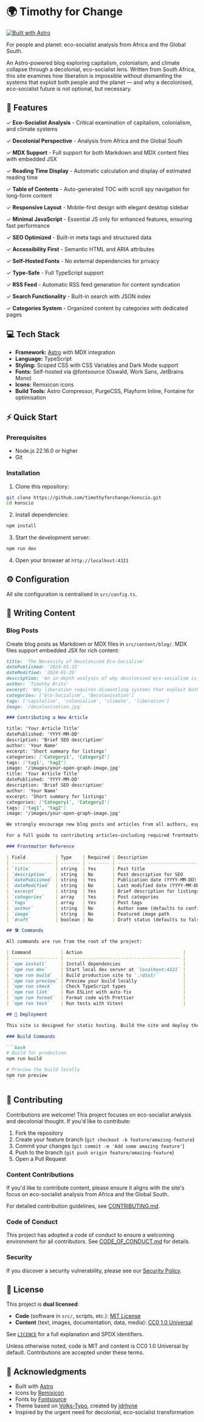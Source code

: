 # 🌍 Timothy for Change

[![Built with Astro](https://astro.badg.es/v2/built-with-astro/large.svg)](https://astro.build)

For people and planet: eco-socialist analysis from Africa and the Global South.

An Astro-powered blog exploring capitalism, colonialism, and climate collapse through a decolonial, eco-socialist lens. Written from South Africa, this site examines how liberation is impossible without dismantling the systems that exploit both people and the planet — and why a decolonised, eco-socialist future is not optional, but necessary.

## 🌟 Features

✓ **Eco-Socialist Analysis** - Critical examination of capitalism, colonialism, and climate systems

✓ **Decolonial Perspective** - Analysis from Africa and the Global South

✓ **MDX Support** - Full support for both Markdown and MDX content files with embedded JSX

✓ **Reading Time Display** - Automatic calculation and display of estimated reading time

✓ **Table of Contents** - Auto-generated TOC with scroll spy navigation for long-form content

✓ **Responsive Layout** - Mobile-first design with elegant desktop sidebar

✓ **Minimal JavaScript** - Essential JS only for enhanced features, ensuring fast performance

✓ **SEO Optimized** - Built-in meta tags and structured data

✓ **Accessibility First** - Semantic HTML and ARIA attributes

✓ **Self-Hosted Fonts** - No external dependencies for privacy

✓ **Type-Safe** - Full TypeScript support

✓ **RSS Feed** - Automatic RSS feed generation for content syndication

✓ **Search Functionality** - Built-in search with JSON index

✓ **Categories System** - Organized content by categories with dedicated pages

## 💻 Tech Stack

- **Framework:** [Astro](https://astro.build) with MDX integration
- **Language:** TypeScript
- **Styling:** Scoped CSS with CSS Variables and Dark Mode support
- **Fonts:** Self-hosted via @fontsource (Oswald, Work Sans, JetBrains Mono)
- **Icons:** Remixicon icons
- **Build Tools:** Astro Compressor, PurgeCSS, Playform Inline, Fontaine for optimisation

## ⚡ Quick Start

### Prerequisites

- Node.js 22.16.0 or higher
- Git

### Installation

1. Clone this repository:

```bash
git clone https://github.com/timothyforchange/konscio.git
cd konscio
```

2. Install dependencies:

```bash
npm install
```

3. Start the development server:

```bash
npm run dev
```

4. Open your browser at `http://localhost:4321`

## ⚙️ Configuration

All site configuration is centralised in `src/config.ts`.

## 📝 Writing Content

### Blog Posts

Create blog posts as Markdown or MDX files in `src/content/blog/`. MDX files support embedded JSX for rich content:

````markdown
title: 'The Necessity of Decolonised Eco-Socialism'
datePublished: '2024-01-15'
dateModified: '2024-01-20'
description: 'An in-depth analysis of why decolonised eco-socialism is essential for liberation'
author: 'Timothy Brits'
excerpt: 'Why liberation requires dismantling systems that exploit both people and planet'
categories: ['Eco-Socialism', 'Decolonisation']
tags: ['capitalism', 'colonialism', 'climate', 'liberation']
image: '/decolonisation.jpg'

### Contributing a New Article

title: 'Your Article Title'
datePublished: 'YYYY-MM-DD'
description: 'Brief SEO description'
author: 'Your Name'
excerpt: 'Short summary for listings'
categories: ['Category1', 'Category2']
tags: ['tag1', 'tag2']
image: '/images/your-open-graph-image.jpg'
title: 'Your Article Title'
datePublished: 'YYYY-MM-DD'
description: 'Brief SEO description'
author: 'Your Name'
excerpt: 'Short summary for listings'
categories: ['Category1', 'Category2']
tags: ['tag1', 'tag2']
image: '/images/your-open-graph-image.jpg'

We strongly encourage new blog posts and articles from all authors, especially those written in languages other than English. Original content in any language is welcome and valued. We do not accept translations of existing posts, but we celebrate linguistic diversity and encourage contributors to share perspectives in their own languages.

For a full guide to contributing articles—including required frontmatter, image conventions, submission process, and editorial guidelines—please see [CONTRIBUTING.md](CONTRIBUTING.md).

### Frontmatter Reference

| Field           | Type    | Required | Description                      |
| --------------- | ------- | -------- | -------------------------------- |
| `title`         | string  | Yes      | Post title                       |
| `description`   | string  | No       | Post description for SEO         |
| `datePublished` | string  | Yes      | Publication date (YYYY-MM-DD)    |
| `dateModified`  | string  | No       | Last modified date (YYYY-MM-DD)  |
| `excerpt`       | string  | Yes      | Brief description for listings   |
| `categories`    | array   | Yes      | Post categories                  |
| `tags`          | array   | Yes      | Post tags                        |
| `author`        | string  | No       | Author name (defaults to config) |
| `image`         | string  | No       | Featured image path              |
| `draft`         | boolean | No       | Draft status (defaults to false) |

## 🛠️ Commands

All commands are run from the root of the project:

| Command           | Action                                     |
| ----------------- | ------------------------------------------ |
| `npm install`     | Install dependencies                       |
| `npm run dev`     | Start local dev server at `localhost:4321` |
| `npm run build`   | Build production site to `./dist/`         |
| `npm run preview` | Preview your build locally                 |
| `npm run check`   | Check TypeScript types                     |
| `npm run lint`    | Run ESLint with auto-fix                   |
| `npm run format`  | Format code with Prettier                  |
| `npm run test`    | Run tests with Vitest                      |

## 🚀 Deployment

This site is designed for static hosting. Build the site and deploy the `dist/` folder to any static hosting service.

### Build Commands

```bash
# Build for production
npm run build

# Preview the build locally
npm run preview
```
````

## 🤝 Contributing

Contributions are welcome! This project focuses on eco-socialist analysis and decolonial thought. If you'd like to contribute:

1. Fork the repository
2. Create your feature branch (`git checkout -b feature/amazing-feature`)
3. Commit your changes (`git commit -m 'Add some amazing feature'`)
4. Push to the branch (`git push origin feature/amazing-feature`)
5. Open a Pull Request

### Content Contributions

If you'd like to contribute content, please ensure it aligns with the site's focus on eco-socialist analysis from Africa and the Global South.

For detailed contribution guidelines, see [CONTRIBUTING.md](CONTRIBUTING.md).

### Code of Conduct

This project has adopted a code of conduct to ensure a welcoming environment for all contributors. See [CODE_OF_CONDUCT.md](CODE_OF_CONDUCT.md) for details.

### Security

If you discover a security vulnerability, please see our [Security Policy](SECURITY.md).

## 📄 License

This project is **dual licensed**:

- **Code** (software in `src/`, scripts, etc.): [MIT License](LICENSES/MIT.txt)
- **Content** (text, images, documentation, data, media): [CC0 1.0 Universal](LICENSES/CC0-1.0.txt)

See [`LICENCE`](LICENCE) for a full explanation and SPDX identifiers.

Unless otherwise noted, code is MIT and content is CC0 1.0 Universal by default. Contributions are accepted under these terms.

## 🙏 Acknowledgments

- Built with [Astro](https://astro.build)
- Icons by [Remixicon](https://remixicon.com/)
- Fonts by [Fontsource](https://fontsource.org/)
- Theme based on [Volks-Typo](https://github.com/jdrhyne/volks-typo), created by [jdrhyne](https://github.com/jdrhyne)
- Inspired by the urgent need for decolonial, eco-socialist transformation
